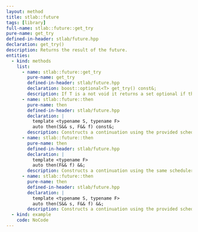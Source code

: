 ```yaml
---
layout: method
title: stlab::future
tags: [library]
full-name: stlab::future::get_try
pure-name: get_try
defined-in-header: stlab/future.hpp 
declaration: get_try()
description: Returns the result of the future.
entities:
  - kind: methods
    list:
      - name: stlab::future::get_try
        pure-name: get_try
        defined-in-header: stlab/future.hpp 
        declaration: boost::optional<T> get_try() const&;
        description: If T is a not void it returns a set optional if the future succeeded, otherwise an empty optional. In case that
      - name: stlab::future::then
        pure-name: then
        defined-in-header: stlab/future.hpp 
        declaration: |
          template <typename S, typename F> 
          auto then(S&& s, F&& f) const&;
        description: Constructs a continuation using the provided scheduler.
      - name: stlab::future::then
        pure-name: then
        defined-in-header: stlab/future.hpp 
        declaration: |
          template <typename F>
          auto then(F&& f) &&;
        description: Constructs a continuation using the same scheduler as this.
      - name: stlab::future::then
        pure-name: then
        defined-in-header: stlab/future.hpp 
        declaration: |
          template <typename S, typename F>
          auto then(S&& s, F&& f) &&;
        description: Constructs a continuation using the provided scheduler.
  - kind: example
    code: NoCode
---
```

